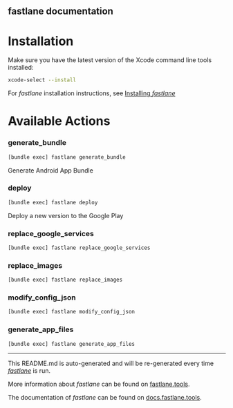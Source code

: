 fastlane documentation
----

# Installation

Make sure you have the latest version of the Xcode command line tools installed:

```sh
xcode-select --install
```

For _fastlane_ installation instructions, see [Installing _fastlane_](https://docs.fastlane.tools/#installing-fastlane)

# Available Actions

### generate_bundle

```sh
[bundle exec] fastlane generate_bundle
```

Generate Android App Bundle

### deploy

```sh
[bundle exec] fastlane deploy
```

Deploy a new version to the Google Play

### replace_google_services

```sh
[bundle exec] fastlane replace_google_services
```



### replace_images

```sh
[bundle exec] fastlane replace_images
```



### modify_config_json

```sh
[bundle exec] fastlane modify_config_json
```



### generate_app_files

```sh
[bundle exec] fastlane generate_app_files
```



----

This README.md is auto-generated and will be re-generated every time [_fastlane_](https://fastlane.tools) is run.

More information about _fastlane_ can be found on [fastlane.tools](https://fastlane.tools).

The documentation of _fastlane_ can be found on [docs.fastlane.tools](https://docs.fastlane.tools).
